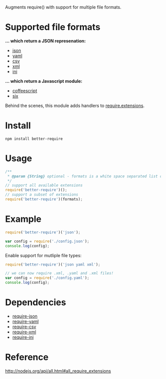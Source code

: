 Augments require() with support for multiple file formats.

# Supported file formats
 
**... which return a JSON represenation:**

- [json](http://en.wikipedia.org/wiki/JSON)
- [yaml](http://en.wikipedia.org/wiki/Yaml)
- [csv](http://en.wikipedia.org/wiki/Comma-separated_values)
- [xml](http://en.wikipedia.org/wiki/Xml)
- [ini](http://en.wikipedia.org/wiki/INI_file)

**... which return a Javascript module:**

- [coffeescript](http://coffeescript.org)
- [six](https://github.com/matthewrobb/six)

Behind the scenes, this module adds handlers to [require.extensions](http://nodejs.org/api/all.html#all_require_extensions).

# Install

    npm install better-require

# Usage

```javascript
/**
 * @param {String} optional - formats is a white space separated list of formats you would like require() to support.
 */
// support all available extensions
require('better-require')();
// support a subset of extensions
require('better-require')(formats);
```

# Example 

```javascript
require('better-require')('json');

var config = require('./config.json');
console.log(config);
```

Enable support for mutliple file types:

```javascript
require('better-require')('json yaml xml');

// we can now require .xml, .yaml and .xml files!
var config = require('./config.yaml');
console.log(config);
```

# Dependencies

- [require-json](https://github.com/olalonde/require-json)
- [require-yaml](https://github.com/olalonde/require-yaml)
- [require-csv](https://github.com/olalonde/require-csv)
- [require-xml](https://github.com/olalonde/require-xml)
- [require-ini](https://github.com/olalonde/require-ini)

# Reference

http://nodejs.org/api/all.html#all_require_extensions
